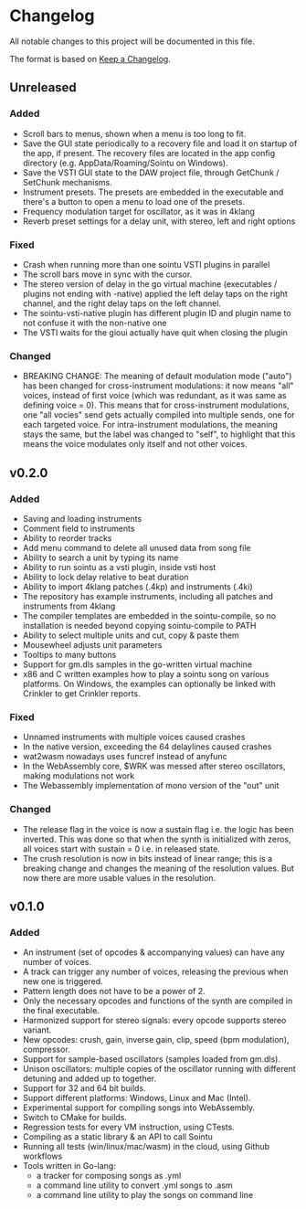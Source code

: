 # Changelog
All notable changes to this project will be documented in this file.

The format is based on [Keep a Changelog](https://keepachangelog.com/en/1.0.0/).

## Unreleased
### Added
- Scroll bars to menus, shown when a menu is too long to fit.
- Save the GUI state periodically to a recovery file and load it on
  startup of the app, if present. The recovery files are located in the
  app config directory (e.g. AppData/Roaming/Sointu on Windows).
- Save the VSTI GUI state to the DAW project file, through GetChunk /
  SetChunk mechanisms.
- Instrument presets. The presets are embedded in the executable and
  there's a button to open a menu to load one of the presets.
- Frequency modulation target for oscillator, as it was in 4klang
- Reverb preset settings for a delay unit, with stereo, left and right
  options

### Fixed
- Crash when running more than one sointu VSTI plugins in parallel
- The scroll bars move in sync with the cursor.
- The stereo version of delay in the go virtual machine (executables / plugins
  not ending with -native) applied the left delay taps on the right channel, and
  the right delay taps on the left channel.
- The sointu-vsti-native plugin has different plugin ID and plugin name
  to not confuse it with the non-native one
- The VSTI waits for the gioui actually have quit when closing the
  plugin

### Changed
- BREAKING CHANGE: The meaning of default modulation mode ("auto") has
  been changed for cross-instrument modulations: it now means "all"
  voices, instead of first voice (which was redundant, as it was same as
  defining voice = 0). This means that for cross-instrument modulations,
  one "all vocies" send gets actually compiled into multiple sends, one
  for each targeted voice. For intra-instrument modulations, the meaning
  stays the same, but the label was changed to "self", to highlight that
  this means the voice modulates only itself and not other voices.

## v0.2.0
### Added
- Saving and loading instruments
- Comment field to instruments
- Ability to reorder tracks
- Add menu command to delete all unused data from song file
- Ability to search a unit by typing its name
- Ability to run sointu as a vsti plugin, inside vsti host
- Ability to lock delay relative to beat duration
- Ability to import 4klang patches (.4kp) and instruments (.4ki)
- The repository has example instruments, including all patches and
  instruments from 4klang
- The compiler templates are embedded in the sointu-compile, so no
  installation is needed beyond copying sointu-compile to PATH
- Ability to select multiple units and cut, copy & paste them
- Mousewheel adjusts unit parameters
- Tooltips to many buttons
- Support for gm.dls samples in the go-written virtual machine
- x86 and C written examples how to play a sointu song on various
  platforms. On Windows, the examples can optionally be linked with
  Crinkler to get Crinkler reports.

### Fixed
- Unnamed instruments with multiple voices caused crashes
- In the native version, exceeding the 64 delaylines caused crashes
- wat2wasm nowadays uses funcref instead of anyfunc
- In the WebAssembly core, $WRK was messed after stereo oscillators,
  making modulations not work
- The Webassembly implementation of mono version of the "out" unit

### Changed
- The release flag in the voice is now a sustain flag i.e. the logic has
  been inverted. This was done so that when the synth is initialized
  with zeros, all voices start with sustain = 0 i.e. in released state.
- The crush resolution is now in bits instead of linear range; this is a
  breaking change and changes the meaning of the resolution values. But
  now there are more usable values in the resolution.

## v0.1.0
### Added
- An instrument (set of opcodes & accompanying values) can have any
  number of voices.
- A track can trigger any number of voices, releasing the previous when
  new one is triggered.
- Pattern length does not have to be a power of 2.
- Only the necessary opcodes and functions of the synth are compiled in the final executable.
- Harmonized support for stereo signals: every opcode supports stereo
  variant.
- New opcodes: crush, gain, inverse gain, clip, speed (bpm modulation),
  compressor.
- Support for sample-based oscillators (samples loaded from gm.dls).
- Unison oscillators: multiple copies of the oscillator running with
  different detuning and added up to together.
- Support for 32 and 64 bit builds.
- Support different platforms: Windows, Linux and Mac (Intel).
- Experimental support for compiling songs into WebAssembly.
- Switch to CMake for builds.
- Regression tests for every VM instruction, using CTests.
- Compiling as a static library & an API to call Sointu
- Running all tests (win/linux/mac/wasm) in the cloud, using Github
  workflows
- Tools written in Go-lang:
  - a tracker for composing songs as .yml
  - a command line utility to convert .yml songs to .asm
  - a command line utility to play the songs on command line

[Unreleased]: https://github.com/vsariola/sointu/compare/v0.2.0...HEAD
[0.2.0]: https://github.com/vsariola/sointu/compare/v0.1.0...v0.2.0
[0.1.0]: https://github.com/vsariola/sointu/compare/4klang-3.11...v0.1.0